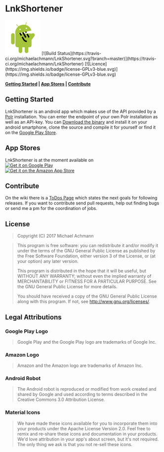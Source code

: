 # LnkShortener
<img src="/icons/LnkShortenerRobo114.png">
[![Build Status](https://travis-ci.org/michaelachmann/LnkShortener.svg?branch=master)](https://travis-ci.org/michaelachmann/LnkShortener) [![Licence](https://img.shields.io/badge/license-GPLv3-blue.svg)](https://img.shields.io/badge/license-GPLv3-blue.svg)

**[Getting Started](#getting-started) | [App Stores](#app-stores) | [Contribute](#contribute)**

## Getting Started
LnkShortener is an android app which makes use of the API provided by a [Polr](https://github.com/Cydrobolt/polr) installation. You can enter the endpoint of your own Polr installation as well as an API-key. You can [Download the binary](releases/tag/1.0) and install it on your android smartphone, clone the source and compile it for yourself or find it on the [Google Play Store](https://1n.pm/lnkshortener).

## App Stores
LnkShortener is at the moment available on <br />
<a href='https://1n.pm/lnkshortener'>
<img alt='Get it on Google Play' height='100' src='https://play.google.com/intl/en_us/badges/images/generic/en_badge_web_generic.png'/></a>
<br>
<a href='https://1n.pm/lnk_amzn'><img alt='Get it on the Amazon App Store' src='https://images-na.ssl-images-amazon.com/images/G/01/mobile-apps/devportal2/res/images/amazon-underground-app-us-black.png'></a>

## Contribute
On the wiki there is a [ToDos Page](/wiki/ToDo) which states the next goals for following releases. If you want to contribute send pull requests, help out finding bugs or send me a pm for the coordination of jobs.

## License 
> Copyright (C) 2017 Michael Achmann

>This program is free software: you can redistribute it and/or modify
>it under the terms of the GNU General Public License as published by
>the Free Software Foundation, either version 3 of the License, or
>(at your option) any later version.
>
>This program is distributed in the hope that it will be useful,
>but WITHOUT ANY WARRANTY; without even the implied warranty of
>MERCHANTABILITY or FITNESS FOR A PARTICULAR PURPOSE.  See the
>GNU General Public License for more details.
>
>You should have received a copy of the GNU General Public License
>along with this program.  If not, see <http://www.gnu.org/licenses/>.

## Legal Attributions
### Google Play Logo
>Google Play and the Google Play logo are trademarks of Google Inc.

### Amazon Logo
>Amazon and the Amazon logo are trademarks of Amazon Inc.

### Android Robot
>The Android robot is reproduced or modified from work created and shared by Google and used according to terms described in the Creative Commons 3.0 Attribution License.

### Material Icons
>We have made these icons available for you to incorporate them into your products under the Apache License Version 2.0. Feel free to remix and re-share these icons and documentation in your products. We'd love attribution in your app's about screen, but it's not required. The only thing we ask is that you not re-sell these icons.
